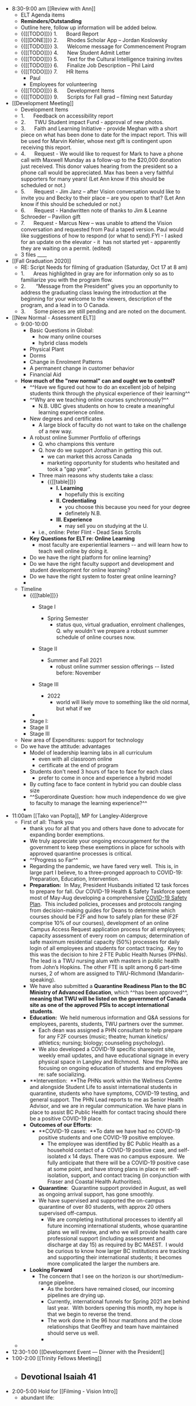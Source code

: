 - 8:30-9:00 am [[Review with Ann]]
    - ELT Agenda items
    - **Reminders/Outstanding**
    - Outline here, follow up information will be added below.
    - {{[[TODO]]}} 1.      Board Report
    - {{[[DONE]]}} 2.      Rhodes Scholar App – Jordan Koslowsky
    - {{[[TODO]]}} 3.      Welcome message for Commencement Program
    - {{[[TODO]]}} 4.      New Student Admit Letter
    - {{[[TODO]]}} 5.      Text for the Cultural Intelligence training invites
    - {{[[TODO]]}} 6.      Finalize Job Description – Phil Laird
    - {{[[TODO]]}} 7.      HR Items
        - Paul
        - Employees for volunteering
    - {{[[TODO]]}} 8.      Development Items
    - {{[[TODO]]}} 9.      Scripts for Fall grad – filming next Saturday
- [[Development Meeting]]
    - Development Items
    - 1.      Feedback on accessibility report
    - 2.      TWU Student impact Fund - approval of new photos.
    - 3.      Faith and Learning Initiative - provide Meghan with a short piece on what has been done to date for the impact report. This will be used for Marvin Kehler, whose next gift is contingent upon receiving this report.
    - 4.      Request - We would like to request for Mark to have a phone call with Maxwell Munday as a follow-up to the $20,000 donation just received. This donor values hearing from the president so a phone call would be appreciated. Max has been a very faithful supporters for many years! (Let Ann know if this should be scheduled or not.)
    - 5.      Request - Jim Janz – after Vision conversation would like to invite you and Becky to their place – are you open to that? (Let Ann know if this should be scheduled or not.)
    - 6.      Request - Handwritten note of thanks to Jim & Leanne Schroeder – Pavilion gift
    - 7.      Request - Marcus New – was unable to attend the Vision conversation and requested from Paul a taped version. Paul would like suggestions of how to respond (or what to send).FYI - I asked for an update on the elevator - it  has not started yet - apparently they are waiting on a permit. (edited)
    - 3 files ____
- [[Fall Graduation 2020]]
    - RE: Script Needs for filming of graduation (Saturday, Oct 17 at 8 am)
    - 1.      Areas highlighted in gray are for information only so as to familiarize you with the program flow.
    - 2.       “Message from the President” gives you an opportunity to address the graduating class leaving the introduction at the beginning for your welcome to the viewers, description of the program, and a lead in to O Canada.
    - 3.      Some pieces are still pending and are noted on the document.
- [[New Normal - Assessment ELT]]
    - 9:00-10:00
        - Basic Questions in Global:
            - how many online courses
            - hybrid class models
        - Physical Plant
        - Dorms
        - Change in Enrolment Patterns
        - A permanent change in customer behavior
        - Financial Aid
    - **How much of the "new normal" can and ought we to control?**
        - ^^Have we figured out how to do an excellent job of helping students think through the physical experience of their learning^^
        - ^^Why are we teaching online courses synchronously?^^
            - N.B. UBC gives students on how to create a meaningful learning experience online.
        - New degrees and certificates
            - A large block of faculty do not want to take on the challenge of a new way. 
        - A robust online Summer Portfolio of offerings
            - Q. who champions this venture
            - Q. how do we support Jonathan in getting this out. 
                - we can market this across Canada
                - marketing opportunity for students who hesitated and took a "gap year".
            - Three main reasons why students take a class:
                - {{[[table]]}}
                    - **I. Learning**
                        - hopefully this is exciting
                    - **II. Credentialing**
                        - you choose this because you need for your degree
                        - definetely N.B.
                    - **III. Experience**
                        - may sell you on studying at the U. 
            - i.e., online: Peter Flint - Dead Seas Scrolls
        - **Key Questions for ELT re: Online Learning**
            - most faculty are experiential learners -- and will learn how to teach well online by doing it. 
        - Do we have the right platform for online learning?
        - Do we have the right faculty support and development and student development for online learning?
        - Do we have the right system to foster great online learning?
        - 
    - Timeline
        - {{[[table]]}}
            - Stage I
                - Spring Semester
                    - status quo, virtual graduation, enrolment challenges, 
Q. why wouldn't we prepare a robust summer schedule of online courses now. 

            - Stage II
                - Summer and Fall 2021
                    - robust online summer session offerings -- listed before: November 
            - Stage III
                - 2022
                    - world will likely move to something like the old normal, but what if we 
            - 
        - Stage I:
        - Stage II
        - Stage III
    - New area of Expenditures: support for technology
    - Do we have the attitude: advantages
        - Model of leadership learning labs in all curriculum
            - even with all classroom online
            - certificate at the end of program
        - Students don't need 3 hours of face to face for each class
            - prefer to come in once and experience a hybrid model
        - By cutting face to face content in hybrid you can double class size
        - ^^Superordinate Question: how much independence do we give to faculty to manage the learning experience?^^
        - 
- 11:00am [[Tako van Popta]], MP for Langley-Aldergrove
    - First of all: Thank you
        - thank you for all that you and others have done to advocate for expanding border exemptions. 
        - We truly appreciate your ongoing encouragement for the government to keep these exemptions in place for schools with approved quarantine processes is critical.
        - ^^Progress so Far^^
        - Regarding the pandemic, we have fared very well.  This is, in large part I believe, to a three-pronged approach to COVID-19: Preparation, Education, Intervention.
        - **Preparation:**  In May, President Husbands initiated 12 task forces to prepare for fall. Our COVID-19 Health & Safety Taskforce spent most of May-Aug developing a comprehensive [COVID-19 Safety Plan](https://www.twu.ca/sites/default/files/public_covid-19_health_safety_plan_aug2020.pdf).  This included policies, processes and protocols ranging from decision-making guides for Deans to determine which courses should be F2F and how to safely plan for these (F2F comprise 10% of our courses), development of an online Campus Access Request application process for all employees; capacity assessment of every room on campus; determination of safe maximum residential capacity (50%) processes for daily login of all employees and students for contact tracing.  Key to this was the decision to hire 2 FTE Public Health Nurses (PHNs).  The lead is a TWU nursing alum with masters in public health from John’s Hopkins. The other FTE is split among 6 part-time nurses, 2 of whom are assigned to TWU-Richmond (Mandarin-speaking).
        - We have also submitted a **Quarantine Readiness Plan to the BC Ministry of Advanced Education**, which ^^has been approved^^, **meaning that TWU will be listed on the government of Canada site as one of the approved PSIs to accept international students**.
        - **Education:**  We held numerous information and Q&A sessions for employees, parents, students, TWU partners over the summer.  
            - Each dean was assigned a PHN consultant to help prepare for any F2F courses (music; theatre; human kinetics/ athletics; nursing; biology; counseling psychology). 
            - We also developed a COVID-19 specific sharepoint site, weekly email updates, and have educational signage in every physical space in Langley and Richmond.  Now the PHNs are focusing on ongoing education of students and employees re: safe socializing.
        - **Intervention:  **The PHNs work within the Wellness Centre and alongside Student Life to assist international students in quarantine, students who have symptoms, COVID-19 testing, and general support. The PHN Lead reports to me as Senior Health Advisor, and we are in regular communication. We have plans in place to assist BC Public Health for contact tracing should there be a positive COVID-19 place.
        - **Outcomes of our Efforts**:
            - **COVID-19 cases:  **To date we have had no COVID-19 positive students and one COVID-19 positive employee.  
                - The employee was identified by BC Public Health as a household contact of a  COVID-19 positive case, and self-isolated x 14 days. There was no campus exposure.  We fully anticipate that there will be a COVID-19 positive case at some point, and have strong plans in place re: self-isolation, support, and contact tracing (in conjunction with Fraser and Coastal Health Authorities).
            - **Quarantine**:  Quarantine support provided in August, as well as ongoing arrival support, has gone smoothly.
            - We have supervised and supported the on-campus quarantine of over 80 students, with approx 20 others supervised off-campus. 
                - We are completing institutional processes to identify all future incoming international students, whose quarantine plans we will review, and who we will provide health care professional support (including assessment and discharge at day 15) as required by BC MAEST.  I would be curious to know how larger BC institutions are tracking and supporting their international students; it becomes more complicated the larger the numbers are.
        - **Looking Forward**
            - The concern that I see on the horizon is our short/medium-range pipeline.  
                - As the borders have remained closed, our incoming pipelines are drying up.  
                - Currently, international funnels for Spring 2021 are behind last year.  With borders opening this month, my hope is that we begin to reverse the trend.  
                - The work done in the 96 hour marathons and the close relationships that Geoffrey and team have maintained should serve us well.
                -  
    - 
- 12:30-1:00 [[Development Event — Dinner with the President]]
- 1:00-2:00 [[Trinity Fellows Meeting]]
    - Devotional Isaiah 41
        - 
- 2:00-5:00 Hold for [[Filming - Vision Intro]]
    - abundant life: 
